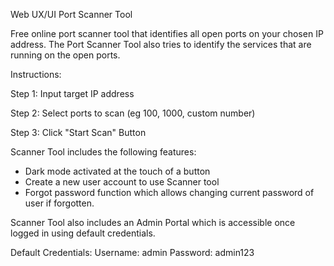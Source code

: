 Web UX/UI Port Scanner Tool

Free online port scanner tool that identifies all open ports on your chosen IP address. The Port Scanner Tool also tries to identify the services that are running on the open ports.


Instructions:

Step 1:
Input target IP address

Step 2: 
Select ports to scan (eg 100, 1000, custom number)

Step 3: 
Click "Start Scan" Button


Scanner Tool includes the following features:
- Dark mode activated at the touch of a button
- Create a new user account to use Scanner tool
- Forgot password function which allows changing current password of user if forgotten.

Scanner Tool also includes an Admin Portal which is accessible once logged in using default credentials.

Default Credentials:
Username: admin
Password: admin123